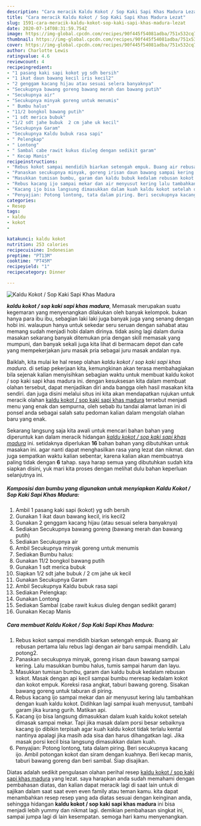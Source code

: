 ```yaml
---
description: "Cara meracik Kaldu Kokot / Sop Kaki Sapi Khas Madura Lezat"
title: "Cara meracik Kaldu Kokot / Sop Kaki Sapi Khas Madura Lezat"
slug: 1591-cara-meracik-kaldu-kokot-sop-kaki-sapi-khas-madura-lezat
date: 2020-07-14T08:31:59.754Z
image: https://img-global.cpcdn.com/recipes/90f445f54081adba/751x532cq70/kaldu-kokot-sop-kaki-sapi-khas-madura-foto-resep-utama.jpg
thumbnail: https://img-global.cpcdn.com/recipes/90f445f54081adba/751x532cq70/kaldu-kokot-sop-kaki-sapi-khas-madura-foto-resep-utama.jpg
cover: https://img-global.cpcdn.com/recipes/90f445f54081adba/751x532cq70/kaldu-kokot-sop-kaki-sapi-khas-madura-foto-resep-utama.jpg
author: Charlotte Lewis
ratingvalue: 4.6
reviewcount: 4
recipeingredient:
- "1 pasang kaki sapi kokot yg sdh bersih"
- "1 ikat daun bawang kecil iris kecil2"
- "2 genggam kacang hijau atau sesuai selera banyaknya"
- "Secukupnya bawang goreng bawang merah dan bawang putih"
- "Secukupnya air"
- "Secukupnya minyak goreng untuk menumis"
- " Bumbu halus"
- "11/2 bongkol bawang putih"
- "1 sdt merica bubuk"
- "1/2 sdt jahe bubuk  2 cm jahe uk kecil"
- "Secukupnya Garam"
- "Secukupnya Kaldu bubuk rasa sapi"
- " Pelengkap"
- " Lontong"
- " Sambal cabe rawit kukus diuleg dengan sedikit garam"
- " Kecap Manis"
recipeinstructions:
- "Rebus kokot sampai mendidih biarkan setengah empuk. Buang air rebusan pertama lalu rebus lagi dengan air baru sampai mendidih. Lalu potong2."
- "Panaskan secukupnya minyak, goreng irisan daun bawang sampai kering. Lalu masukkan bumbu halus, tumis sampai harum dan layu."
- "Masukkan tumisan bumbu, garam dan kaldu bubuk kedalam rebusan kokot. Masak dengan api kecil sampai bumbu meresap kedalam kokot dan kokot empuk. Koreksi rasa angkat, taburi bawang goreng. Sisakan bawang goreng untuk taburan di piring."
- "Rebus kacang ijo sampai mekar dan air menyusut kering lalu tambahkan dengan kuah kaldu kokot. Didihkan lagi sampai kuah menyusut, tambahi garam jika kurang gurih. Matikan api."
- "Kacang ijo bisa langsung dimasukkan dalam kuah kaldu kokot setelah dimasak sampai mekar. Tapi jika masak dalam porsi besar sebaiknya kacang ijo dibikin terpisah agar kuah kaldu kokot tidak terlalu kental nantinya apalagi jika masih ada sisa dan harus dihangatkan lagi. Jika masak porsi kecil bisa langsung dimasukkan dalam kuah."
- "Penyajian: Potong lontong, tata dalam piring. Beri secukupnya kacang ijo. Ambil potongan kokot dan siram dengan kuahnya. Beri kecap manis, taburi bawang goreng dan beri sambal. Siap disajikan."
categories:
- Resep
tags:
- kaldu
- kokot
- 

katakunci: kaldu kokot  
nutrition: 253 calories
recipecuisine: Indonesian
preptime: "PT13M"
cooktime: "PT45M"
recipeyield: "1"
recipecategory: Dinner

---
```



![Kaldu Kokot / Sop Kaki Sapi Khas Madura](https://img-global.cpcdn.com/recipes/90f445f54081adba/751x532cq70/kaldu-kokot-sop-kaki-sapi-khas-madura-foto-resep-utama.jpg)

<b><i>kaldu kokot / sop kaki sapi khas madura</i></b>, Memasak merupakan suatu kegemaran yang menyenangkan dilakukan oleh banyak kelompok. bukan hanya para ibu ibu, sebagian laki laki juga banyak juga yang senang dengan hobi ini. walaupun hanya untuk sekedar seru seruan dengan sahabat atau memang sudah menjadi hobi dalam dirinya. tidak asing lagi dalam dunia masakan sekarang banyak ditemukan pria dengan skill memasak yang mumpuni, dan banyak sekali juga kita lihat di bermacam depot dan cafe yang mempekerjakan juru masak pria sebagai juru masak andalan nya.

Baiklah, kita mulai ke hal resep olahan <i>kaldu kokot / sop kaki sapi khas madura</i>. di setiap pekerjaan kita, kemungkinan akan terasa membahagiakan bila sejenak kalian menyisihkan sebagian waktu untuk membuat kaldu kokot / sop kaki sapi khas madura ini. dengan kesuksesan kita dalam membuat olahan tersebut, dapat menjadikan diri anda bangga oleh hasil masakan kita sendiri. dan juga disini melalui situs ini kita akan mendapatkan rujukan untuk meracik olahan <u>kaldu kokot / sop kaki sapi khas madura</u> tersebut menjadi menu yang enak dan sempurna, oleh sebab itu tandai alamat laman ini di ponsel anda sebagai salah satu pedoman kalian dalam mengolah olahan baru yang enak.




Sekarang langsung saja kita awali untuk mencari bahan bahan yang diperuntuk kan dalam meracik hidangan <u><i>kaldu kokot / sop kaki sapi khas madura</i></u> ini. setidaknya diperlukan <b>16</b> bahan bahan yang dibutuhkan untuk masakan ini. agar nanti dapat menghasilkan rasa yang lezat dan nikmat. dan juga sempatkan waktu kalian sebentar, karena kalian akan membuatnya paling tidak dengan <b>6</b> tahap. saya harap semua yang dibutuhkan sudah kita siapkan disini, yuk mari kita proses dengan melihat dulu bahan keperluan selanjutnya ini.

<!--inarticleads1-->

##### Komposisi dan bumbu yang digunakan untuk menyiapkan Kaldu Kokot / Sop Kaki Sapi Khas Madura:

1. Ambil 1 pasang kaki sapi (kokot) yg sdh bersih
1. Gunakan 1 ikat daun bawang kecil, iris kecil2
1. Gunakan 2 genggam kacang hijau (atau sesuai selera banyaknya)
1. Sediakan Secukupnya bawang goreng (bawang merah dan bawang putih)
1. Sediakan Secukupnya air
1. Ambil Secukupnya minyak goreng untuk menumis
1. Sediakan  Bumbu halus:
1. Gunakan 11/2 bongkol bawang putih
1. Gunakan 1 sdt merica bubuk
1. Siapkan 1/2 sdt jahe bubuk / 2 cm jahe uk kecil
1. Gunakan Secukupnya Garam
1. Ambil Secukupnya Kaldu bubuk rasa sapi
1. Sediakan  Pelengkap:
1. Gunakan  Lontong
1. Sediakan  Sambal (cabe rawit kukus diuleg dengan sedikit garam)
1. Gunakan  Kecap Manis




<!--inarticleads2-->

##### Cara membuat Kaldu Kokot / Sop Kaki Sapi Khas Madura:

1. Rebus kokot sampai mendidih biarkan setengah empuk. Buang air rebusan pertama lalu rebus lagi dengan air baru sampai mendidih. Lalu potong2.
1. Panaskan secukupnya minyak, goreng irisan daun bawang sampai kering. Lalu masukkan bumbu halus, tumis sampai harum dan layu.
1. Masukkan tumisan bumbu, garam dan kaldu bubuk kedalam rebusan kokot. Masak dengan api kecil sampai bumbu meresap kedalam kokot dan kokot empuk. Koreksi rasa angkat, taburi bawang goreng. Sisakan bawang goreng untuk taburan di piring.
1. Rebus kacang ijo sampai mekar dan air menyusut kering lalu tambahkan dengan kuah kaldu kokot. Didihkan lagi sampai kuah menyusut, tambahi garam jika kurang gurih. Matikan api.
1. Kacang ijo bisa langsung dimasukkan dalam kuah kaldu kokot setelah dimasak sampai mekar. Tapi jika masak dalam porsi besar sebaiknya kacang ijo dibikin terpisah agar kuah kaldu kokot tidak terlalu kental nantinya apalagi jika masih ada sisa dan harus dihangatkan lagi. Jika masak porsi kecil bisa langsung dimasukkan dalam kuah.
1. Penyajian: Potong lontong, tata dalam piring. Beri secukupnya kacang ijo. Ambil potongan kokot dan siram dengan kuahnya. Beri kecap manis, taburi bawang goreng dan beri sambal. Siap disajikan.




Diatas adalah sedikit pengulasan olahan perihal resep <u>kaldu kokot / sop kaki sapi khas madura</u> yang lezat. saya harapkan anda sudah memahami dengan pembahasan diatas, dan kalian dapat meracik lagi di saat lain untuk di sajikan dalam saat saat even even family atau teman kamu. kita dapat menambahkan resep resep yang ada diatas sesuai dengan keinginan anda, sehingga hidangan <b>kaldu kokot / sop kaki sapi khas madura</b> ini bisa menjadi lebih yummy dan nikmat lagi. demikian pembahasan singkat ini, sampai jumpa lagi di lain kesempatan. semoga hari kamu menyenangkan.
